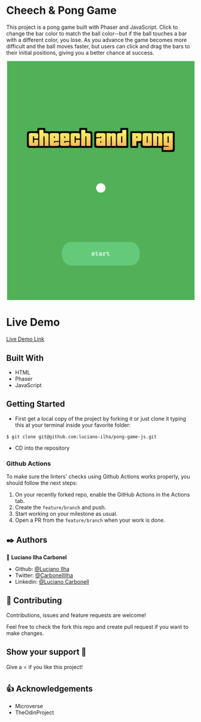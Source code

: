 # Cheech & Pong Game

This project is a pong game built with Phaser and JavaScript. Click to change the bar color to match the ball color--but if the ball touches a bar with a different color, you lose. As you advance the game becomes more difficult and the ball moves faster, but users can click and drag the bars to their initial positions, giving you a better chance at success.

![Screenshot](images/pongscshot.png)


# Live Demo #

[Live Demo Link](https://beesmart-pong.netlify.app/)


## Built With

- HTML
- Phaser
- JavaScript

## Getting Started

- First get a local copy of the project by forking it or just clone it typing this at your terminal inside your favorite folder:

```
$ git clone git@github.com:luciano-ilha/pong-game-js.git
```

- CD into the repository


### Github Actions

To make sure the linters' checks using Github Actions works properly, you should follow the next steps:

1. On your recently forked repo, enable the GitHub Actions in the Actions tab.
2. Create the `feature/branch` and push.
3. Start working on your milestone as usual.
4. Open a PR from the `feature/branch` when your work is done.

## ✒️ Authors <a name = "author"></a>

👤 **Luciano Ilha Carbonel**

- Github: [@Luciano Ilha](https://github.com/luciano-ilha)
- Twitter: [@CarbonellIlha](https://twitter.com/CarbonellIlha)
- Linkedin: [@Luciano Carbonell](https://www.linkedin.com/in/luciano-carbonell/)

## 🤝 Contributing

Contributions, issues and feature requests are welcome!

Feel free to check the fork this repo and create pull request if you want to make changes.

## Show your support :muscle:

Give a ⭐️ if you like this project!

## :thumbsup: Acknowledgements

- Microverse
- TheOdinProject
